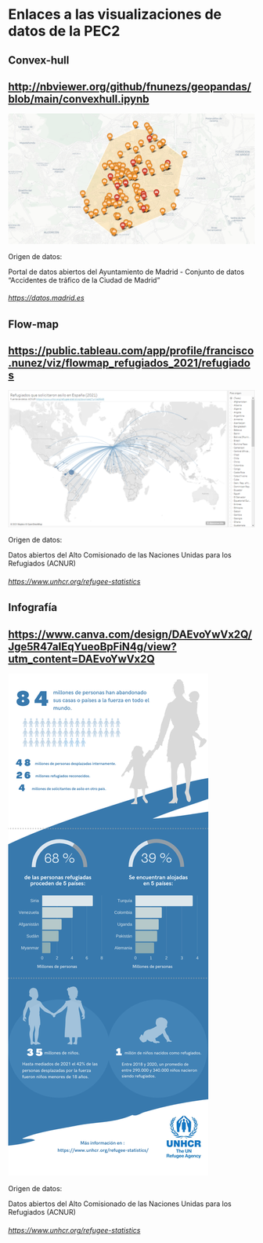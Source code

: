 # Enlaces a las visualizaciones de datos de la PEC2

## **Convex-hull**

## http://nbviewer.org/github/fnunezs/geopandas/blob/main/convexhull.ipynb

![convexhull](https://github.com/fnunezs/pec2/blob/main/convex_hull_generado.png?raw=true)

Origen de datos:

Portal de datos abiertos del Ayuntamiento de Madrid - Conjunto de datos “Accidentes de tráfico de la Ciudad de Madrid”  
###### https://datos.madrid.es   

## **Flow-map**

## https://public.tableau.com/app/profile/francisco.nunez/viz/flowmap_refugiados_2021/refugiados

![flowmap](https://github.com/fnunezs/pec2/blob/main/flow_map_generado.png?raw=true)

Origen de datos:

Datos abiertos del Alto Comisionado de las Naciones Unidas para los Refugiados (ACNUR)   
###### https://www.unhcr.org/refugee-statistics


## **Infografía**

## https://www.canva.com/design/DAEvoYwVx2Q/Jge5R47aIEqYueoBpFiN4g/view?utm_content=DAEvoYwVx2Q

![infografia](https://github.com/fnunezs/pec2/blob/main/Infografia_generada.png?raw=true)

Origen de datos:

Datos abiertos del Alto Comisionado de las Naciones Unidas para los Refugiados (ACNUR)   
###### https://www.unhcr.org/refugee-statistics


